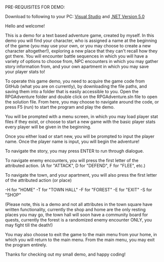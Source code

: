 PRE-REQUISITES FOR DEMO:

Download to following to your PC:
[Visual Studio](https://visualstudio.microsoft.com/thank-you-downloading-visual-studio/?sku=Community&channel=Release&version=VS2022&source=VSLandingPage&cid=2030&passive=false)
and
[.NET Version 5.0](https://dotnet.microsoft.com/en-us/download/dotnet/5.0)

Hello and welcome!

This is a demo for a text based adventure game, created by myself. In this demo you will find your character, who is assigned a name at the beginning of the game (you may use your own, or you may choose to create a new character altogether!), exploring a new place that they can't recall how they got there. You will encounter battle sequences in which you will have a variety of options to choose from, NPC encounters in which you may gather story information from, and your own apartment in which you may save your player stats to!

To operate this game demo, you need to acquire the game code from GitHub (what you are on currently), by downloading the file paths, and saving them into a folder that is easily accessible to you. Open the RPGAdventure folder and double click on the RPGAdventure.sln file to open the solution file. From here, you may choose to navigate around the code, or press F5 (run) to start the program and play the demo.

You will be prompted with a menu screen, in which you may load player stat files if they exist, or choose to start a new game with the basic player stats every player will be given in the beginning. 

Once you either load or start new, you will be prompted to input the player name. Once the player name is input, you will begin the adventure!

To navigate the story, you may press ENTER to run through dialogue. 

To navigate enemy encounters, you will press the first letter of the attributed action. (A for "ATTACK", D for "DEFEND", F for "FLEE", etc.)

To navigate the town, and your apartment, you will also press the first letter of the attributed action (or place)

-H for "HOME"
-T for "TOWN HALL"
-F for "FOREST"
-E for "EXIT"
-S for "SHOP"

(Please note, this is a demo and not all attributes in the town square have written functionality, currently the shop and home are the only resting places you may go, the town hall will soon have a community board for quests, currently the forest is a randomized enemy encounter ONLY, you may fight till the death!)

You may also choose to exit the game to the main menu from your home, in which you will return to the main menu. From the main menu, you may exit the program entirely. 

Thanks for checking out my small demo, and happy coding!
